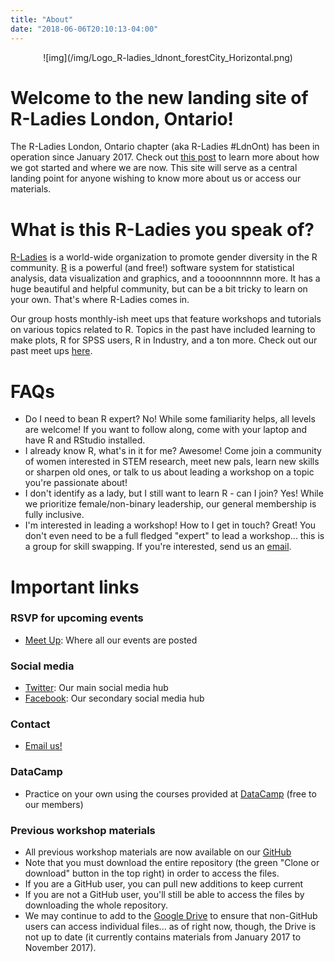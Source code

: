```yaml
---
title: "About"
date: "2018-06-06T20:10:13-04:00"
---
```


<center>
![img](/img/Logo_R-ladies_ldnont_forestCity_Horizontal.png)
</center>

# Welcome to the new landing site of R-Ladies London, Ontario!

The R-Ladies London, Ontario chapter (aka R-Ladies #LdnOnt) has been in operation since January 2017. Check out [this post](http://theaknowles.com/post/reflection-a-year-of-r-ladies-ldnont/) to learn more about how we got started and where we are now. This site will serve as a central landing point for anyone wishing to know more about us or access our materials.

# What is this R-Ladies you speak of? 
[R-Ladies](rladies.org) is a world-wide organization to promote gender diversity in the R community. [R](https://www.r-project.org/) is a powerful (and free!) software system for statistical analysis, data visualization and graphics, and a toooonnnnnn more. It has a huge beautiful and helpful community, but can be a bit tricky to learn on your own. That's where R-Ladies comes in. 

Our group hosts monthly-ish meet ups that feature workshops and tutorials on various topics related to R. Topics in the past have included learning to make plots, R for SPSS users, R in Industry, and a ton more. Check out our past meet ups [here](https://www.meetup.com/rladies-ldnont/events/past/). 

# FAQs

- Do I need to bean R expert? No! While some familiarity helps, all levels are welcome! If you want to follow along, come with your laptop and have R and RStudio installed. 
- I already know R, what's in it for me? Awesome! Come join a community of women interested in STEM research, meet new pals, learn new skills or sharpen old ones, or talk to us about leading a workshop on a topic you're passionate about!
- I don't identify as a lady, but I still want to learn R - can I join? Yes! While we prioritize female/non-binary leadership, our general membership is fully inclusive.
- I'm interested in leading a workshop! How to I get in touch? Great! You don't even need to be a full fledged "expert" to lead a workshop... this is a group for skill swapping. If you're interested, send us an [email](ldnont@rladies.org).


# Important links

### RSVP for upcoming events
- [Meet Up](https://www.meetup.com/rladies-ldnont/): Where all our events are posted

### Social media
- [Twitter](https://twitter.com/rladiesldnont): Our main social media hub
- [Facebook](https://www.facebook.com/rladiesldnont/): Our secondary social media hub

### Contact
- [Email us!](ldnont@rladies.org)

### DataCamp
- Practice on your own using the courses provided at [DataCamp](https://www.datacamp.com/) (free to our members)

### Previous workshop materials

- All previous workshop materials are now available on our [GitHub](https://github.com/rladies/meetup-presentations_london_ontario)
- Note that you must download the entire repository (the green "Clone or download" button in the top right) in order to access the files. 
- If you are a GitHub user, you can pull new additions to keep current
- If you are not a GitHub user, you'll still be able to access the files by downloading the whole repository.
- We may continue to add to the [Google Drive](https://drive.google.com/drive/folders/0BzCQiZLG7vQmVm9ISndsRzllbTA?usp=sharing) to ensure that non-GitHub users can access individual files... as of right now, though, the Drive is not up to date (it currently contains materials from January 2017 to November 2017).
